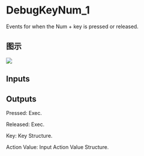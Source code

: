 # DebugKeyNum_1

Events for when the Num + key is pressed or released.

## 图示

![]($-20221218-19202237.png)

## Inputs

## Outputs

Pressed: Exec.

Released: Exec.

Key: Key Structure.

Action Value: Input Action Value Structure.


